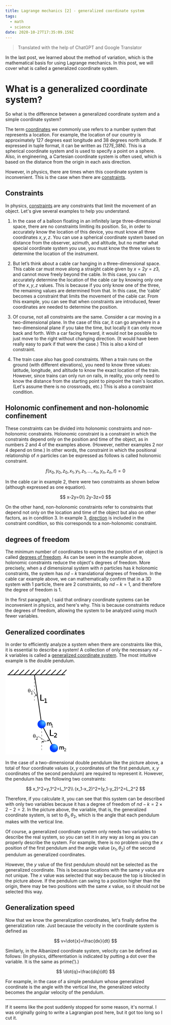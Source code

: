 ```yaml
---
title: Lagrange mechanics [2] - generalized coordinate system
tags:
  - math
  - science
date: 2020-10-27T17:35:09.159Z
---
```


> Translated with the help of ChatGPT and Google Translator

In the last post, we learned about the method of variation, which is the mathematical basis for using Lagrange mechanics. In this post, we will cover what is called a generalized coordinate system.

# What is a generalized coordinate system?

So what is the difference between a generalized coordinate system and a simple coordinate system?

The term <u>coordinates</u> we commonly use refers to a number system that represents a location. For example, the location of our country is approximately 127 degrees east longitude and 38 degrees north latitude. If expressed in tuple format, it can be written as (127E,38N). This is a spherical coordinate system and is used to specify a point on a sphere. Also, in engineering, a Cartesian coordinate system is often used, which is based on the distance from the origin in each axis direction.

However, in physics, there are times when this coordinate system is inconvenient. This is the case when there are <u>constraints</u>.

## Constraints

In physics, <u>constraints</u> are any constraints that limit the movement of an object. Let's give several examples to help you understand.

1. In the case of a balloon floating in an infinitely large three-dimensional space, there are no constraints limiting its position. So, in order to accurately know the location of this device, you must know all three coordinates $x,y,z$. You can use a spherical coordinate system based on distance from the observer, azimuth, and altitude, but no matter what special coordinate system you use, you must know the three values to determine the location of the instrument.

2. But let’s think about a cable car hanging in a three-dimensional space. This cable car must move along a straight cable given by $x=2y=z3$, and cannot move freely beyond the cable. In this case, you can accurately determine the location of the cable car by knowing only one of the $x,y,z$ values. This is because if you only know one of the three, the remaining values are determined from that. In this case, the ‘cable’ becomes a constraint that limits the movement of the cable car. From this example, you can see that when constraints are introduced, fewer coordinates are needed to determine the position.

3. Of course, not all constraints are the same. Consider a car moving in a two-dimensional plane. In the case of this car, it can go anywhere in a two-dimensional plane if you take the time, but locally it can only move back and forth. With a car facing forward, it would not be possible to just move to the right without changing direction. (It would have been really easy to park if that were the case.) This is also a kind of constraint.

4. The train case also has good constraints. When a train runs on the ground (with different elevations), you need to know three values: latitude, longitude, and altitude to know the exact location of the train. However, since trains can only run on rails, in reality, you only need to know the distance from the starting point to pinpoint the train's location. (Let's assume there is no crossroads, etc.) This is also a constraint condition.

## Holonomic confinement and non-holonomic confinement

These constraints can be divided into holonomic constraints and non-holonomic constraints. Holonomic constraint is a constraint in which the constraints depend only on the position and time of the object, as in numbers 2 and 4 of the examples above. (However, neither examples 2 nor 4 depend on time.) In other words, the constraint in which the positional relationship of $n$ particles can be expressed as follows is called holonomic constraint.

$$
f(x_0,y_0,z_0,x_1,y_1,z_1,...,x_n,y_n,z_n,t)=0
$$

In the cable car in example 2, there were two constraints as shown below (although expressed as one equation).

$$
x-2y=0\\
2y-3z=0
$$

On the other hand, non-holonomic constraints refer to constraints that depend not only on the location and time of the object but also on other factors, as in condition 3. In example 3, <u>direction</u> is included in the constraint condition, so this corresponds to a non-holonomic constraint.

## degrees of freedom

The minimum number of coordinates to express the position of an object is called <u>degrees of freedom</u>. As can be seen in the example above, holonomic constraints reduce the object's degrees of freedom. More precisely, when a $d$ dimensional system with $n$ particles has $k$ holonomic constraints, the system has $nd-k$ translational degrees of freedom. In the cable car example above, we can mathematically confirm that in a 3D system with 1 particle, there are 2 constraints, so $nd-k=1$, and therefore the degree of freedom is 1.

In the first paragraph, I said that ordinary coordinate systems can be inconvenient in physics, and here's why. This is because constraints reduce the degrees of freedom, allowing the system to be analyzed using much fewer variables.

## Generalized coordinates

In order to efficiently analyze a system when there are constraints like this, it is essential to describe a system! A collection of only the necessary $nd-k$ variables is called a <u>generalized coordinate system</u>. The most intuitive example is the double pendulum.

![img](200px-Double-Pendulum.svg.png)

In the case of a two-dimensional double pendulum like the picture above, a total of four coordinate values ($x,y$ coordinates of the first pendulum, $x,y$ coordinates of the second pendulum) are required to represent it. However, the pendulum has the following two constraints:

$$
x_1^2+y_1^2=L_1^2\\
(x_1-x_2)^2+(y_1-y_2)^2=L_2^2
$$

Therefore, if you calculate it, you can see that this system can be described with only two variables because it has a degree of freedom of $nd-k=2\times2-2=2$. In the picture above, the variable, that is, the generalized coordinate system, is set to $\theta_1,\theta_2$, which is the angle that each pendulum makes with the vertical line.

Of course, a generalized coordinate system only needs two variables to describe the real system, so you can set it in any way as long as you can properly describe the system. For example, there is no problem using the $x$ position of the first pendulum and the angle value $(x_1,\theta_2)$ of the second pendulum as generalized coordinates.

However, the $y$ value of the first pendulum should not be selected as the generalized coordinate. This is because locations with the same $y$ value are not unique. The $x$ value was selected that way because the top is blocked in the picture above. If the pendulum can swing to a position higher than the origin, there may be two positions with the same $x$ value, so it should not be selected this way.

## Generalization speed

Now that we know the generalization coordinates, let's finally define the generalization rate. Just because the velocity in the coordinate system is defined as

$$
v=\dot{x}=\frac{dx}{dt}
$$

Similarly, in the Albanized coordinate system, velocity can be defined as follows: (In physics, differentiation is indicated by putting a dot over the variable. It is the same as prime($'$).)

$$
\dot{q}=\frac{dq}{dt}
$$

For example, in the case of a simple pendulum whose generalized coordinate is the angle with the vertical line, the generalized velocity becomes the angular velocity of the pendulum.

---

If it seems like the post suddenly stopped for some reason, it's normal. I was originally going to write a Lagrangian post here, but it got too long so I cut it.
